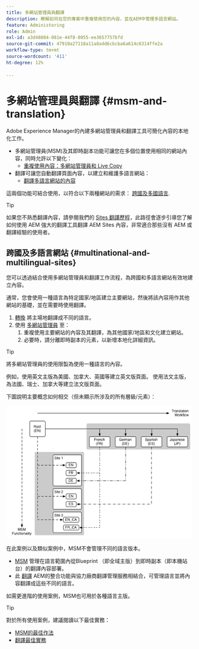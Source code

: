 ```yaml
---
title: 多網站管理員與翻譯
description: 瞭解如何在您的專案中重複使用您的內容，並在AEM中管理多語言網站。
feature: Administering
role: Admin
exl-id: a3d48884-081e-44f8-8055-ee3657757bfd
source-git-commit: 47910a27118a11a8add6cbcba6a614c6314ffe2a
workflow-type: tm+mt
source-wordcount: '411'
ht-degree: 12%

---
```


# 多網站管理員與翻譯 {#msm-and-translation}

Adobe Experience Manager的內建多網站管理員和翻譯工具可簡化內容的本地化工作。

* 多網站管理員(MSM)及其即時副本功能可讓您在多個位置使用相同的網站內容，同時允許以下變化：
   * [重複使用內容：多網站管理員和 Live Copy](msm/overview.md)
* 翻譯可讓您自動翻譯頁面內容，以建立和維護多語言網站：
   * [翻譯多語言網站的內容](translation/overview.md)

這兩個功能可結合使用，以符合以下兩種網站的需求： [跨國及多國語言](#multinational-and-multilingual-sites).

>[!TIP]
>
>如果您不熟悉翻譯內容，請參閱我們的 [Sites 翻譯歷程](/help/journey-sites/translation/overview.md)，此路徑會逐步引導您了解如何使用 AEM 強大的翻譯工具翻譯 AEM Sites 內容，非常適合那些沒有 AEM 或翻譯經驗的使用者。

## 跨國及多語言網站 {#multinational-and-multilingual-sites}

您可以透過結合使用多網站管理員和翻譯工作流程，為跨國和多語言網站有效地建立內容。

通常，您會使用一種語言為特定國家/地區建立主要網站，然後將該內容用作其他網站的基礎，並在需要時使用翻譯。

1. [轉換](translation/overview.md) 將主場地翻譯成不同的語言。
1. 使用 [多網站管理員](msm/overview.md) 至：
   1. 重複使用主要網站的內容及其翻譯，為其他國家/地區和文化建立網站。
   1. 必要時，請分離即時副本的元素，以新增本地化詳細資訊。

>[!TIP]
>
>將多網站管理員的使用限製為使用一種語言的內容。
>
>例如，使用英文主版為美國、加拿大、英國等建立英文版頁面。 使用法文主版，為法國、瑞士、加拿大等建立法文版頁面。

下圖說明主要概念如何相交（但未顯示所涉及的所有層級/元素）：

![本地化概觀](assets/localization-overview.png)

在此案例以及類似案例中，MSM不會管理不同的語言版本。

* [MSM](msm/overview.md) 管理在語言範圍內從Blueprint （即全域主版）到即時副本（即本機站台）的翻譯內容部署。
* 此 [翻譯](translation/overview.md) AEM的整合功能與協力廠商翻譯管理服務相結合，可管理語言並將內容翻譯成這些不同的語言。

如需更進階的使用案例，MSM也可用於各種語言主版。

>[!TIP]
>
>對於所有使用案例，建議閱讀以下最佳實務：
>
>* [MSM的最佳作法](msm/best-practices.md)
>* [翻譯最佳實務](translation/best-practices.md)

